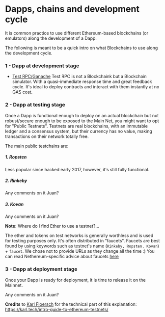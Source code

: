 # Dapps, chains and development cycle

It is common practice to use different Ethereum-based blockchains (or emulators) along the development of a Dapp.

The following is meant to be a quick intro on what Blockchains to use along the development cycle.

### 1 - Dapp at development stage

- [Test RPC/Ganache](https://github.com/trufflesuite/ganache-cli)
Test RPC is not a Blockchaink but a Blockchain simulator. With a quasi-immediate response time and great feedback cycle.
It's ideal to deploy contracts and interact with them instantly at no GAS cost.


### 2 - Dapp at testing stage

Once a Dapp is functional enough to deploy on an actual blockchain but not robust/secure enough to be exposed to the Main Net, you might want to opt for "Public Testnets". Testnets are real blockchains, with an immutable ledger and a consensus system, but their currency has no value, making transactions on their network totally free.


The main public testchains are:

##### 1. Ropsten

Less popular since hacked early 2017, however, it's still fully functional.


##### 2. Rinkeby
Any comments on it Juan?

##### 3. Kovan

Any comments on it Juan?

**Note:** Where do I find Ether to use a testnet?...

The ether and tokens on test networks is generally worthless and is used for testing purposes only. It's often distributed in "faucets". Faucets are best found by using keywords such as  testnet's name (```Rinkeby, Ropsten, Kovan```) + ```faucet```. We chose not to provide URLs as they change all the time :)
You can read Nethereum-specific advice about faucets [here](https://medium.com/@juanfranblanco/netherum-faucet-and-nuget-templates-4a088f06933d)

### 3 - Dapp at deployment stage

Once your Dapp is ready for deployment, it is time to release it on the Mainnet.

Any comments on it Juan?



**Credits**  to [Karl Floersch](https://karl.tech) for the technical part of this explanation: https://karl.tech/intro-guide-to-ethereum-testnets/